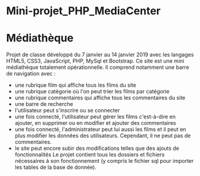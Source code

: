 # Mini-projet_PHP_MediaCenter 
# Médiathèque 
Projet de classe développé du 7 janvier au 14 janvier 2019 avec les langages HTML5, CSS3, JavaScript, PHP, MySql et Bootstrap. 
Ce site est une mini médiathèque totalement opérationnelle. Il comprend notamment une barre de navigation avec : 
- une rubrique film qui affiche tous les films du site 
- une rubrique catégorie où l'on peut trier les films par catégorie  
- une rubrique commentaires qui affiche tous les commentaires du site
- une barre de recherche  
- l'utilisateur peut s'inscrire ou se connecter 
- une fois connecté, l'utilisateur peut gérer les films c'est-à-dire en ajouter, en supprimer ou en modifier et ajouter des commentaires
- une fois connecté, l'administrateur peut lui aussi les films et il peut en plus modifier les données des utilisateurs. Cependant, il ne peut pas de commentaires.
- le site peut encore subir des modifications telles que des ajouts de fonctionnalités
Le projet contient tous les dossiers et fichiers nécessaires à son fonctionnement (y compris le fichier sql pour importer les tables de la base de donnée). 
